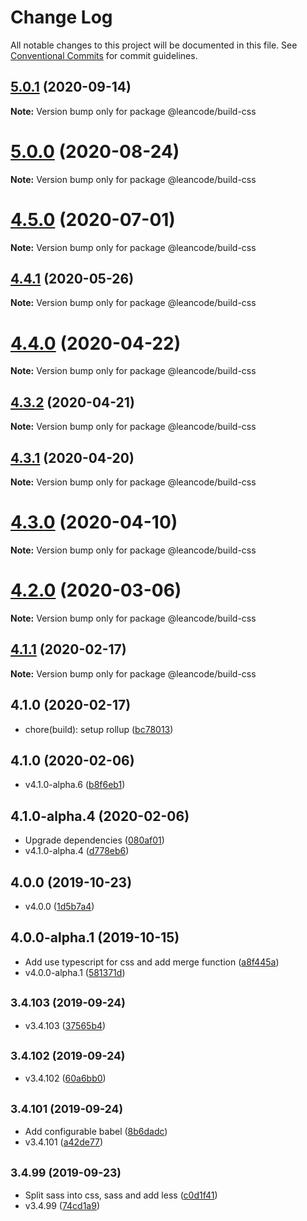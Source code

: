 # Change Log

All notable changes to this project will be documented in this file.
See [Conventional Commits](https://conventionalcommits.org) for commit guidelines.

<a name="5.0.1"></a>
## [5.0.1](https://bitbucket.org/projects/leancode-team/repos/core-js-library/compare/diff?targetBranch=refs%2Ftags%2Fv5.0.0&sourceBranch=refs%2Ftags%2Fv5.0.1) (2020-09-14)

**Note:** Version bump only for package @leancode/build-css





<a name="5.0.0"></a>
# [5.0.0](https://bitbucket.org/projects/leancode-team/repos/core-js-library/compare/diff?targetBranch=refs%2Ftags%2Fv4.5.0&sourceBranch=refs%2Ftags%2Fv5.0.0) (2020-08-24)

**Note:** Version bump only for package @leancode/build-css





<a name="4.5.0"></a>
# [4.5.0](https://bitbucket.org/projects/leancode-team/repos/core-js-library/compare/diff?targetBranch=refs%2Ftags%2Fv4.4.1&sourceBranch=refs%2Ftags%2Fv4.5.0) (2020-07-01)

**Note:** Version bump only for package @leancode/build-css





<a name="4.4.1"></a>
## [4.4.1](https://bitbucket.org/projects/leancode-team/repos/core-js-library/compare/diff?targetBranch=refs%2Ftags%2Fv4.4.0&sourceBranch=refs%2Ftags%2Fv4.4.1) (2020-05-26)

**Note:** Version bump only for package @leancode/build-css





<a name="4.4.0"></a>
# [4.4.0](https://bitbucket.org/projects/leancode-team/repos/core-js-library/compare/diff?targetBranch=refs%2Ftags%2Fv4.3.2&sourceBranch=refs%2Ftags%2Fv4.4.0) (2020-04-22)

**Note:** Version bump only for package @leancode/build-css





<a name="4.3.2"></a>
## [4.3.2](https://bitbucket.org/projects/leancode-team/repos/core-js-library/compare/diff?targetBranch=refs%2Ftags%2Fv4.3.1&sourceBranch=refs%2Ftags%2Fv4.3.2) (2020-04-21)

**Note:** Version bump only for package @leancode/build-css





<a name="4.3.1"></a>
## [4.3.1](https://bitbucket.org/projects/leancode-team/repos/core-js-library/compare/diff?targetBranch=refs%2Ftags%2Fv4.3.0&sourceBranch=refs%2Ftags%2Fv4.3.1) (2020-04-20)

**Note:** Version bump only for package @leancode/build-css





<a name="4.3.0"></a>
# [4.3.0](https://bitbucket.org/projects/leancode-team/repos/core-js-library/compare/diff?targetBranch=refs%2Ftags%2Fv4.2.0&sourceBranch=refs%2Ftags%2Fv4.3.0) (2020-04-10)

**Note:** Version bump only for package @leancode/build-css





<a name="4.2.0"></a>
# [4.2.0](https://bitbucket.org/projects/leancode-team/repos/core-js-library/compare/diff?targetBranch=refs%2Ftags%2Fv4.1.2&sourceBranch=refs%2Ftags%2Fv4.2.0) (2020-03-06)

**Note:** Version bump only for package @leancode/build-css





<a name="4.1.1"></a>
## [4.1.1](https://bitbucket.org/projects/leancode-team/repos/core-js-library/compare/diff?targetBranch=refs%2Ftags%2Fv4.1.0&sourceBranch=refs%2Ftags%2Fv4.1.1) (2020-02-17)

**Note:** Version bump only for package @leancode/build-css





## 4.1.0 (2020-02-17)

* chore(build): setup rollup ([bc78013](https://bitbucket.org/leancode-team/core-js-library/commits/bc78013))



## 4.1.0 (2020-02-06)

* v4.1.0-alpha.6 ([b8f6eb1](https://bitbucket.org/leancode-team/core-js-library/commits/b8f6eb1))



## 4.1.0-alpha.4 (2020-02-06)

* Upgrade dependencies ([080af01](https://bitbucket.org/leancode-team/core-js-library/commits/080af01))
* v4.1.0-alpha.4 ([d778eb6](https://bitbucket.org/leancode-team/core-js-library/commits/d778eb6))



## 4.0.0 (2019-10-23)

* v4.0.0 ([1d5b7a4](https://bitbucket.org/leancode-team/core-js-library/commits/1d5b7a4))



## 4.0.0-alpha.1 (2019-10-15)

* Add use typescript for css and add merge function ([a8f445a](https://bitbucket.org/leancode-team/core-js-library/commits/a8f445a))
* v4.0.0-alpha.1 ([581371d](https://bitbucket.org/leancode-team/core-js-library/commits/581371d))



## <small>3.4.103 (2019-09-24)</small>

* v3.4.103 ([37565b4](https://bitbucket.org/leancode-team/core-js-library/commits/37565b4))



## <small>3.4.102 (2019-09-24)</small>

* v3.4.102 ([60a6bb0](https://bitbucket.org/leancode-team/core-js-library/commits/60a6bb0))



## <small>3.4.101 (2019-09-24)</small>

* Add configurable babel ([8b6dadc](https://bitbucket.org/leancode-team/core-js-library/commits/8b6dadc))
* v3.4.101 ([a42de77](https://bitbucket.org/leancode-team/core-js-library/commits/a42de77))



## <small>3.4.99 (2019-09-23)</small>

* Split sass into css, sass and add less ([c0d1f41](https://bitbucket.org/leancode-team/core-js-library/commits/c0d1f41))
* v3.4.99 ([74cd1a9](https://bitbucket.org/leancode-team/core-js-library/commits/74cd1a9))
